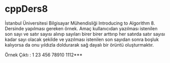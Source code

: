 # cppDers8
 İstanbul Üniversitesi Bilgisayar Mühendisliği Introducing to Algorithm 8. Dersinde yapılması gereken örnek.
 Amaç kullanıcıdan yazılması istenilen son sayı ve satır sayısı alınıp sayıları birer birer arttırıp her satırda satır sayısı kadar sayı olacak şekilde ve yazılması istenilen son sayıdan sonra boşluk kalıyorsa da onu yıldızla doldurarak sağ dayalı bir örüntü oluşturmaktır.
 
 Örnek Çıktı :
      1
     23
    456
  78910
1112***
